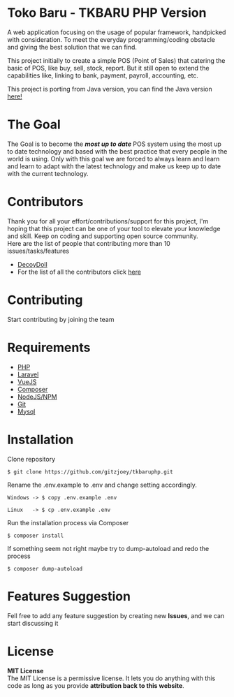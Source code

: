 # Toko Baru - TKBARU PHP Version

A web application focusing on the usage of popular framework, handpicked with consideration.
To meet the everyday programming/coding obstacle and giving the best solution that we can find.

This project initially to create a simple POS (Point of Sales) that catering the basic of POS,
like buy, sell, stock, report. But it still open to extend the capabilities like, linking to
bank, payment, payroll, accounting, etc.

This project is porting from Java version, you can find the Java version [here!](https://github.com/gitzjoey/tkbarujava/)

# The Goal
The Goal is to become the ***most up to date*** POS system using the most up to date technology and
based with the best practice that every people in the world is using. Only with this goal we are
forced to always learn and learn and learn to adapt with the latest technology and make us keep up to date
with the current technology.

# Contributors
Thank you for all your effort/contributions/support for this project, I'm hoping that this project can be one of your tool to elevate your knowledge and skill. Keep on coding and supporting open source community.  
Here are the list of people that contributing more than 10 issues/tasks/features
 * [DecoyDoll](http://github.com/DecoyDoll)
 * For the list of all the contributors click [here](https://github.com/GitzJoey/TKBARUPHP/graphs/contributors)

# Contributing
Start contributing by joining the team

# Requirements
* [PHP](http://php.net)
* [Laravel](http://www.laravel.com)
* [VueJS](http://www.vuejs.org)
* [Composer](http://getcomposer.org) 
* [NodeJS/NPM](http://nodejs.org)
* [Git](http://git-scm.com)
* [Mysql](http://mysql.com)

# Installation
Clone repository
```
$ git clone https://github.com/gitzjoey/tkbaruphp.git
```

Rename the .env.example to .env and change setting accordingly.
```
Windows -> $ copy .env.example .env
  
Linux   -> $ cp .env.example .env
```

Run the installation process via Composer
```
$ composer install
```

If something seem not right maybe try to dump-autoload and redo the process
```
$ composer dump-autoload
```

# Features Suggestion
Fell free to add any feature suggestion by creating new **Issues**, and we can start discussing it

# License
**MIT License**  
The MIT License is a permissive license. It lets you do anything with this code as long as you provide **attribution back to this website**. 